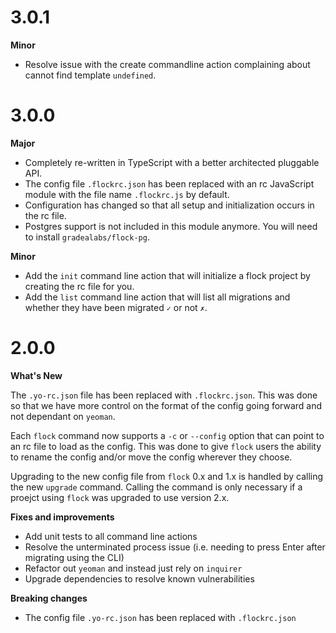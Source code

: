 # 3.0.1

**Minor**

- Resolve issue with the create commandline action complaining about cannot
  find template `undefined`.

# 3.0.0

**Major**

- Completely re-written in TypeScript with a better architected pluggable API.
- The config file `.flockrc.json` has been replaced with an rc JavaScript module
  with the file name `.flockrc.js` by default.
- Configuration has changed so that all setup and initialization occurs in the
  rc file.
- Postgres support is not included in this module anymore. You will need to
  install `gradealabs/flock-pg`.

**Minor**

- Add the `init` command line action that will initialize a flock project by
  creating the rc file for you.
- Add the `list` command line action that will list all migrations and whether
  they have been migrated `✓` or not `✗`.

# 2.0.0

**What's New**

The `.yo-rc.json` file has been replaced with `.flockrc.json`. This was done
so that we have more control on the format of the config going forward and not
dependant on `yeoman`.

Each `flock` command now supports a `-c` or `--config` option that can point to
an rc file to load as the config. This was done to give `flock` users the
ability to rename the config and/or move the config wherever they choose.

Upgrading to the new config file from `flock` 0.x and 1.x is handled by calling
the new `upgrade` command. Calling the command is only necessary if a proejct
using `flock` was upgraded to use version 2.x.

**Fixes and improvements**

- Add unit tests to all command line actions
- Resolve the unterminated process issue
  (i.e. needing to press Enter after migrating using the CLI)
- Refactor out `yeoman` and instead just rely on `inquirer`
- Upgrade dependencies to resolve known vulnerabilities

**Breaking changes**

- The config file `.yo-rc.json` has been replaced with `.flockrc.json`
